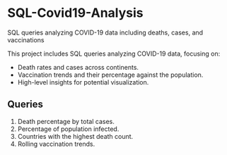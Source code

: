 # SQL-Covid19-Analysis
SQL queries analyzing COVID-19 data including deaths, cases, and vaccinations

This project includes SQL queries analyzing COVID-19 data, focusing on:
- Death rates and cases across continents.
- Vaccination trends and their percentage against the population.
- High-level insights for potential visualization.

## Queries
1. Death percentage by total cases.
2. Percentage of population infected.
3. Countries with the highest death count.
4. Rolling vaccination trends.
